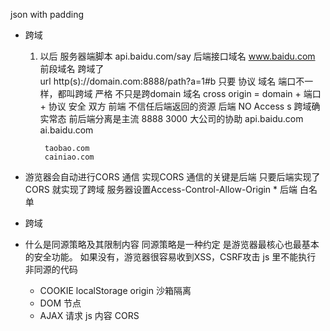 json with padding

- 跨域
    1. 以后     服务器端脚本
    api.baidu.com/say   后端接口域名
    www.baidu.com   前段域名
    跨域了  
    url http(s)://domain.com:8888/path?a=1#b
    只要 协议 域名 端口不一样，都叫跨域 严格
    不只是跨domain 域名     cross origin = domain + 端口 + 协议
    安全
        双方
        前端 不信任后端返回的资源
        后端 NO Access s
    跨域确实常态
        前后端分离是主流  8888 3000
        大公司的协助
            api.baidu.com
            ai.baidu.com

            taobao.com
            cainiao.com

- 游览器会自动进行CORS 通信
    实现CORS 通信的关键是后端
    只要后端实现了CORS 就实现了跨域
    服务器设置Access-Control-Allow-Origin   *   后端
    白名单

- 跨域
- 什么是同源策略及其限制内容
    同源策略是一种约定 是游览器最核心也最基本的安全功能。
    如果没有，游览器很容易收到XSS，CSRF攻击
    js 里不能执行 非同源的代码

    - COOKIE  localStorage  origin   沙箱隔离
    - DOM 节点
    - AJAX 请求  js 内容  CORS 
